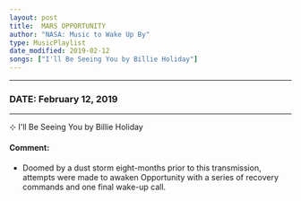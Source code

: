 ```yaml
---
layout: post
title:  MARS OPPORTUNITY
author: "NASA: Music to Wake Up By"
type: MusicPlaylist
date_modified: 2019-02-12
songs: ["I'll Be Seeing You by Billie Holiday"]
---
```


----
### DATE: February 12, 2019
----
⊹ I'll Be Seeing You by Billie Holiday

#### Comment:
* Doomed by a dust storm eight-months prior to this transmission, attempts were made to awaken Opportunity with a series of recovery commands and one final wake-up call.



<br/>
<center>
	<a target="_blank"
	   href="https://twitter.com/intent/tweet?hashtags=Space,NASA,Playlist,NASAWakeupCalls,SpaceProgram&text={{ page.author}}, '{{ page.songs.first }}' {{ page.title }}, {{ page.date | date: '%B %d, %Y' }}. {{ site.url }}{{ page.url }} @nasawakeupcalls">
	   <i class="fab fa-twitter" alt="Tweet this page" style="font-size: 1.3em;"></i>
	</a>
	&nbsp; 	<i class="fas fa-user-astronaut" style="font-size: 1.5em;"></i> &nbsp;
    <a type="amzn" search="'I'll Be Seeing You by Billie Holiday'" category="popular music">
        <i class="fab fa-amazon" style="font-size: 1.3em;"></i>
    </a>
</center>
